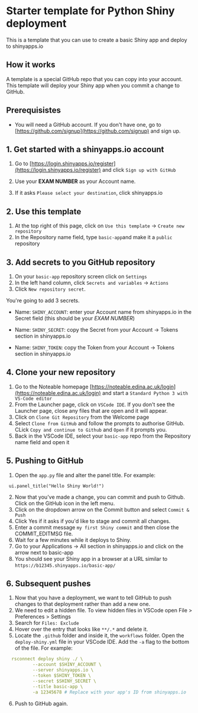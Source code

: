 # Starter template for Python Shiny deployment

This is a template that you can use to create a basic Shiny app and deploy to shinyapps.io

## How it works

A template is a special GitHub repo that you can copy into your account. This template will deploy your Shiny app when you commit a change to GitHub.

## Prerequisistes

- You will need a GitHub account. If you don't have one, go to [https://github.com/signup](https://github.com/signup) and sign up.

## 1. Get started with a shinyapps.io account

1. Go to [https://login.shinyapps.io/register](https://login.shinyapps.io/register) and click `Sign up with GitHub`

2. Use your **EXAM NUMBER** as your Account name.
3. If it asks `Please select your destination`, click shinyapps.io

## 2. Use this template

1. At the top right of this page, click on `Use this template` -> `Create new repository`
2. In the Repository name field, type `basic-app`and make it a `public` repository

## 3. Add secrets to you GitHub repository

1. On your `basic-app` repository screen click on `Settings`
2. In the left hand column, click `Secrets and variables` -> `Actions`
3. Click `New repository secret`. 

You're going to add 3 secrets.
- Name: `SHINY_ACCOUNT`: enter your Account name from shinyapps.io in the Secret field (this should be your *EXAM NUMBER*)
- Name: `SHINY_SECRET`: copy the Secret from your Account -> Tokens section in shinyapps.io

- Name: `SHINY_TOKEN`: copy the Token from your Account -> Tokens section in shinyapps.io

## 4. Clone your new repository

1. Go to the Noteable homepage [https://noteable.edina.ac.uk/login](https://noteable.edina.ac.uk/login) and start a `Standard Python 3 with VS-Code editor`
2. From the Launcher page, click on `VSCode IDE`. If you don't see the Launcher page, close any files that are open and it will appear.
3. Click on `Clone Git Repository` from the Welcome page
4. Select `Clone from GitHub` and follow the prompts to authorise GitHub. CLick `Copy and continue to Github` and `Open` if it prompts you.
5. Back in the VSCode IDE, select your `basic-app` repo from the Repository name field and open it

## 5. Pushing to GitHub 

1. Open the `app.py` file and alter the panel title. For example:

```
 ui.panel_title("Hello Shiny World!")
```
2. Now that you've made a change, you can commit and push to Github. Click on the GitHub icon in the left menu.
3. Click on the dropdown arrow on the Commit button and select `Commit & Push`
4. Click Yes if it asks if you'd like to stage and commit all changes.
5. Enter a commit message `my first Shiny commit` and then close the COMMIT_EDITMSG file.
6. Wait for a few minutes while it deploys to Shiny.
7. Go to your Applications -> All section in shinyapps.io and click on the arrow next to basic-app
8. You should see your Shiny app in a browser at a URL similar to `https://b12345.shinyapps.io/basic-app/`

## 6. Subsequent pushes

1. Now that you have a deployment, we want to tell GitHub to push changes to that deployment rather than add a new one.
2. We need to edit a hidden file. To view hidden files in VSCode open File > Preferences > Settings
3. Search for `Files: Exclude` 
4. Hover over the entry that looks like `**/.*` and delete it.
5. Locate the `.github` folder and inside it, the `workflows` folder. Open the `deploy-shiny.yml` file in your VSCode IDE. Add the `-a` flag to the bottom of the file. For example:


```yml
  rsconnect deploy shiny ./ \
          --account $SHINY_ACCOUNT \
          --server shinyapps.io \
          --token $SHINY_TOKEN \
          --secret $SHINY_SECRET \
          --title basic-app \
          -a 12345678 # Replace with your app's ID from shinyapps.io
```
6. Push to GitHub again.
